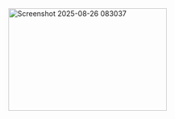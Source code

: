 <img width="314" height="204" alt="Screenshot 2025-08-26 083037" src="https://github.com/user-attachments/assets/f50073ad-cc9d-4a30-bd56-b421cf8ad27d" />

